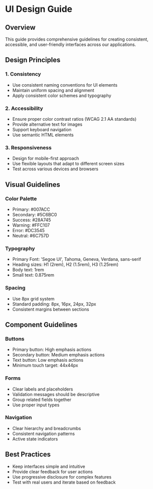 # UI Design Guide

## Overview

This guide provides comprehensive guidelines for creating consistent, accessible, and user-friendly interfaces across our applications.

## Design Principles

### 1. Consistency

- Use consistent naming conventions for UI elements
- Maintain uniform spacing and alignment
- Apply consistent color schemes and typography

### 2. Accessibility

- Ensure proper color contrast ratios (WCAG 2.1 AA standards)
- Provide alternative text for images
- Support keyboard navigation
- Use semantic HTML elements

### 3. Responsiveness

- Design for mobile-first approach
- Use flexible layouts that adapt to different screen sizes
- Test across various devices and browsers

## Visual Guidelines

### Color Palette

- Primary: #007ACC
- Secondary: #5C6BC0
- Success: #28A745
- Warning: #FFC107
- Error: #DC3545
- Neutral: #6C757D

### Typography

- Primary Font: 'Segoe UI', Tahoma, Geneva, Verdana, sans-serif
- Heading sizes: H1 (2rem), H2 (1.5rem), H3 (1.25rem)
- Body text: 1rem
- Small text: 0.875rem

### Spacing

- Use 8px grid system
- Standard padding: 8px, 16px, 24px, 32px
- Consistent margins between sections

## Component Guidelines

### Buttons

- Primary button: High emphasis actions
- Secondary button: Medium emphasis actions
- Text button: Low emphasis actions
- Minimum touch target: 44x44px

### Forms

- Clear labels and placeholders
- Validation messages should be descriptive
- Group related fields together
- Use proper input types

### Navigation

- Clear hierarchy and breadcrumbs
- Consistent navigation patterns
- Active state indicators

## Best Practices

- Keep interfaces simple and intuitive
- Provide clear feedback for user actions
- Use progressive disclosure for complex features
- Test with real users and iterate based on feedback
